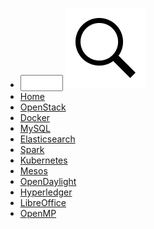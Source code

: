 <div id="sidebar-wrapper" class="sidebar-toggle">

*   <input type="text" style="font-size: 18pt; height: 20px; width:60px; "> ![Smiley face](images/search.png)
*   [Home](index.html)
*   [OpenStack](../oss-tourist/category/OpenStack.html)
*   [Docker](../oss-tourist/category/Docker.html)
*   [MySQL](../oss-tourist/category/MySQL.html)
*   [Elasticsearch](../oss-tourist/category/Elasticsearch.html)
*   [Spark](../oss-tourist/category/Spark.html)
*   [Kubernetes](../oss-tourist/category/Kubernetes.html)
*   [Mesos](../oss-tourist/category/Mesos.html)
*   [OpenDaylight](../oss-tourist/category/OpenDaylight.html)
*   [Hyperledger](../oss-tourist/category/Hyperledger.html)
*   [LibreOffice](../oss-tourist/category/LibreOffice.html)
*   [OpenMP](../oss-tourist/category/OpenMP.html)
</div>